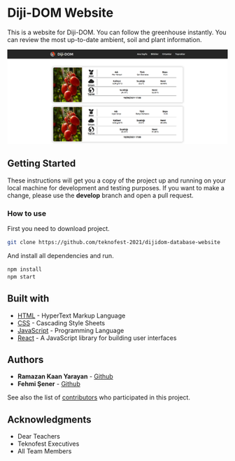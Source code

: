 # Diji-DOM Website

This is a website for Diji-DOM. You can follow the greenhouse instantly. You can review the most up-to-date ambient, soil and plant information.

<img src="screenshots/mainpage.png">

## Getting Started

These instructions will get you a copy of the project up and running on your local machine for development and testing purposes. If you want to make a change, please use the **develop** branch and open a pull request.

### How to use
First you need to download project.
```sh
git clone https://github.com/teknofest-2021/dijidom-database-website
```
And install all dependencies and run.
```sh
npm install
npm start
```

## Built with

* [HTML](https://tr.wikipedia.org/wiki/HTML) - HyperText Markup Language
* [CSS](https://tr.wikipedia.org/wiki/CSS) - Cascading Style Sheets
* [JavaScript](https://www.javascript.com/) - Programming Language
* [React](https://tr.reactjs.org/) - A JavaScript library for building user interfaces


## Authors

* **Ramazan Kaan Yarayan** - [Github](https://github.com/rknyryn)
* **Fehmi Şener** - [Github](https://github.com/fehmiisener)

See also the list of [contributors](https://github.com/teknofest-2021/sanamuze-mobile-app/contributors) who participated in this project.

## Acknowledgments

* Dear Teachers
* Teknofest Executives
* All Team Members
